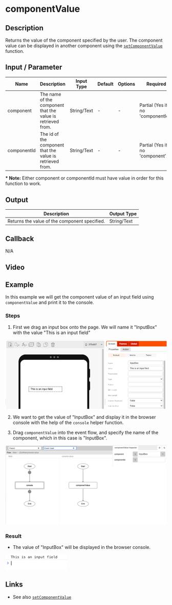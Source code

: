 # componentValue

## Description

Returns the value of the component specified by the user. The component value can be displayed in another component using the [`setComponentValue`](./setComponentValue) function.

## Input / Parameter

| Name | Description | Input Type | Default | Options | Required |
| ------ | ------ | ------ | ------ | ------ | ------ |
| component | The name of the component that the value is retrieved from. | String/Text | - | - | Partial (Yes if no 'componentId'.) |
| componentId | The id of the component that the value is retrieved from. | String/Text | - | - | Partial (Yes if no 'component'.) |

__\* Note:__ Either component or componentId must have value in order for this function to work.

## Output

| Description | Output Type |
| ------ | ------ |
| Returns the value of the component specified. | String/Text |

## Callback

N/A

## Video


## Example

In this example we will get the component value of an input field using `componentValue` and print it to the console. 


### Steps

1. First we drag an input box onto the page. We will name it "InputBox" with the value "This is an input field"

![](componentValue-step-1.png)

2. We want to get the value of "InputBox" and display it in the browser console with the help of the `console` helper function. 
   
3. Drag `componentValue` into the event flow, and specify the name of the component, which in this case is "InputBox".

![](componentValue-step-2.png)


### Result

- The value of "InputBox" will be displayed in the browser console.

![](componentValue-step-3.png)


## Links

* See also [`setComponentValue`](./setComponentValue)